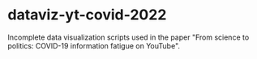 # dataviz-yt-covid-2022
Incomplete data visualization scripts used in the paper "From science to politics: COVID-19 information fatigue on YouTube".
